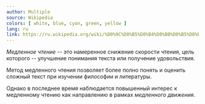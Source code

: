 ```yaml
---
author: Multiple
source: Wikipedia
colors: [ white, blue, cyan, green, yellow ]
lang: ru
link: https://ru.wikipedia.org/wiki/%D0%9C%D0%B5%D0%B4%D0%BB%D0%B5%D0%BD%D0%BD%D0%BE%D0%B5_%D1%87%D1%82%D0%B5%D0%BD%D0%B8%D0%B5
---
```

_Медленное чтение_ -- это намеренное снижение скорости чтения, цель которого -- улучшение понимания текста или получение удовольствия.

Метод медленного чтения позволяет более полно понять и оценить сложный текст при изучении философии и литературы.

Однако в последнее время наблюдается повышенный интерес к медленному чтению как направлению в рамках _медленного движения_.